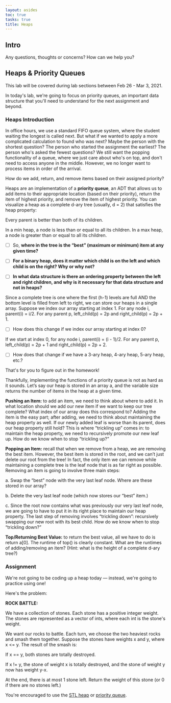 ```yaml
---
layout: asides
toc: true
tasks: true
title: Heaps
---
```


## Intro

Any questions, thoughts or concerns? How can we help you?

## Heaps & Priority Queues
This lab will be covered during lab sections between Feb 26 - Mar 3, 2021. 

In today's lab, we're going to focus on priority queues, an important data structure that you'll need to understand for the next assignment and beyond.

### Heaps Introduction

In office hours, we use a standard FIFO queue system, where the student waiting the longest is called next. But what if we wanted to apply a more complicated calculation to found who was next? Maybe the person with the shortest question? The person who started the assignment the earliest? The person who's asked the fewest questions? We still want the popping functionality of a queue, where we just care about who's on top, and don't need to access anyone in the middle. However, we no longer want to process items in order of the arrival.

How do we add, return, and remove items based on their assigned priority?
 
Heaps are an implementation of a **priority queue**, an ADT that allows us to add items to their appropriate location (based on their priority), return the item of highest priority, and remove the item of highest priority. You can visualize a heap as a complete d-ary tree (usually, d = 2) that satisfies the heap property: 

Every parent is better than both of its children. 

In a min heap, a node is less than or equal to all its children. In a max heap, a node is greater than or equal to all its children. 

- [ ] So, **where in the tree is the “best” (maximum or minimum) item at any given time?**

- [ ] **For a binary heap, does it matter which child is on the left and which child is on the right? Why or why not?**

- [ ] **In what data structure is there an ordering property between the left and right children, and why is it necessary for that data structure and not in heaps?**
 
Since a complete tree is one where the first (h-1) levels are full AND the bottom level is filled from left to right, we can store our heaps in a single array. Suppose we index our array starting at index 1. For any node i, parent(i) = i/2. For any parent p, left_child(p) = 2p and right_child(p) = 2p + 1.

- [ ] How does this change if we index our array starting at index 0?

If we start at index 0, for any node i, parent(i) = (i - 1)/2. For any parent p, left_child(p) = 2p + 1 and right_child(p) = 2p + 2.

- [ ] How does that change if we have a 3-ary heap, 4-ary heap, 5-ary heap, etc.?

That's for you to figure out in the homework!
 
Thankfully, implementing the functions of a priority queue is not as hard as it sounds. Let’s say our heap is stored in an array a, and the variable size returns the number of items in the heap at a given time.
 
**Pushing an Item:** to add an item, we need to think about where to add it. In what location should we add our new item if we want to keep our tree complete? What index of our array does this correspond to? Adding the item is the easy part; after adding, we need to think about maintaining the heap property as well. If our newly added leaf is worse than its parent, does our heap property still hold?  This is where “trickling up” comes in: to maintain the heap property, we need to recursively promote our new leaf up. How do we know when to stop “trickling up?”

**Popping an Item:** recall that when we remove from a heap, we are removing the best item. However, the best item is stored in the root, and we can’t just delete our root from the tree! In fact, the only item we can remove while maintaining a complete tree is the leaf node that is as far right as possible. Removing an item is going to involve three main steps:

a.     Swap the “best” node with the very last leaf node. Where are these stored in our array?

b.     Delete the very last leaf node (which now stores our “best” item.)

c.     Since the root now contains what was previously our very last leaf node, we are going to have to put it in its right place to maintain our heap property. The last step of removing involves “trickling down”: recursively swapping our new root with its best child. How do we know when to stop “trickling down?”

**Top/Returning Best Value:** to return the best value, all we have to do is return a[0]. The runtime of top() is clearly constant. What are the runtimes of adding/removing an item? (Hint: what is the height of a complete d-ary tree?)

### Assignment

We're not going to be coding up a heap today — instead, we're going to practice using one!

Here's the problem:

**ROCK BATTLE:**

We have a collection of stones. Each stone has a positive integer weight. The stones are represented as a vector of ints, where each int is the stone's weight.

We want our rocks to battle. Each turn, we choose the two heaviest rocks and smash them together. Suppose the stones have weights x and y, where x <= y.  The result of the smash is:

If x == y, both stones are totally destroyed.

If x != y, the stone of weight x is totally destroyed, and the stone of weight y now has weight y-x.

At the end, there is at most 1 stone left.  Return the weight of this stone (or 0 if there are no stones left.)

You're encouraged to use the [STL heap](http://www.cplusplus.com/reference/algorithm/make_heap/) or [priority queue](http://www.cplusplus.com/reference/queue/priority_queue/).